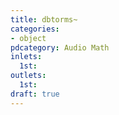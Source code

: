 ```yaml
---
title: dbtorms~
categories:
- object
pdcategory: Audio Math
inlets:
  1st:
outlets:
  1st:
draft: true
---
```


